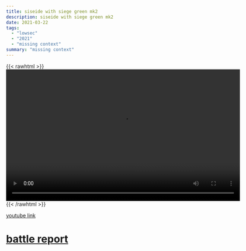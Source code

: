 ```yaml
---
title: siseide with siege green mk2
description: siseide with siege green mk2
date: 2021-03-22
tags:
  - "lowsec"
  - "2021"
  - "missing context"
summary: "missing context"
---
```


{{< rawhtml >}}<video width="640" height="360" controls>
<source src="https://crowdfile.net/snuffed/siseide-sg-2.mp4" type="video/mp4">
Your browser does not support the video tag.</video>{{< /rawhtml >}}

[youtube link](https://www.youtube.com/watch?v=UHsCrQO_Hyg)

# [battle report](https://br.evetools.org/br/6058f33b19edce0013544a2a)
